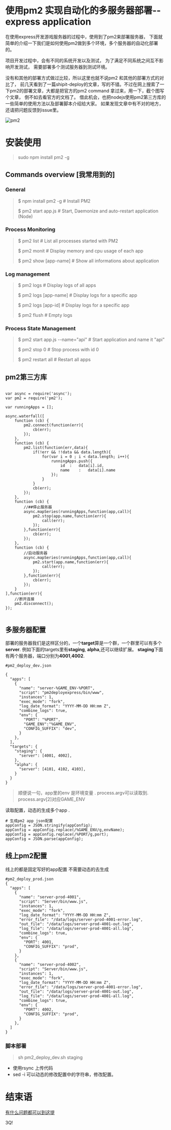 # 使用pm2 实现自动化的多服务器部署--express application



在使用express开发游戏服务器的过程中，使用到了pm2来部署服务器， 下面就简单的介绍一下我们是如何使用pm2做到多个环境，多个服务器的自动化部署的。

项目开发过程中，会有不同的系统开发以及测试， 为了满足不同系统之间互不影响开发测试， 需要部署多个测试服务器到测试环境。 


没有和其他的部署方式做过比较，所以这里也就不说pm2 和其他的部署方式的对比了， 前几天看到了一篇shipit-deploy的文章，写的不错。不过在网上搜索了一下pm2的部署文章，大都是把官方的pm2 command 拿过来，用一下，截个图写个文章， 倒不如去看官方的文档了。  借此机会，也把nodejs使用pm2第三方库的一些简单的使用方法以及部署脚本介绍给大家。 如果发现文章中有不对的地方，还请把问题反馈到issue里。 

![pm2](https://github.com/unitech/pm2/raw/master/pres/pm2.20d3ef.png)

# 安装使用
> sudo npm install pm2 -g



## Commands overview [我常用到的]

### General
> $ npm install pm2 -g            # Install PM2
> 
> $ pm2 start app.js              # Start, Daemonize and auto-restart application (Node)


### Process Monitoring
> $ pm2 list                      # List all processes started with PM2
> 
> $ pm2 monit                     # Display memory and cpu usage of each app
> 
> $ pm2 show [app-name]           # Show all informations about application
> 

### Log management
> $ pm2 logs                      # Display logs of all apps
> 
> $ pm2 logs [app-name]           # Display logs for a specific app
>
> $ pm2 logs [app-id]             # Display logs for a specific app
> 
> $ pm2 flush					   # Empty logs
> 

### Process State Management
> $ pm2 start app.js --name="api" # Start application and name it "api"
> 
> $ pm2 stop 0                    # Stop process with id 0
> 
> $ pm2 restart all               # Restart all apps


## pm2第三方库
```

var async = require('async');
var pm2 = require('pm2');

var runningApps = [];

async.waterfall([
	function (cb) {
		pm2.connect(function(err){
			cb(err);
		});
	},
	function (cb) {
		pm2.list(function(err,data){
			if(!err && !!data && data.length){
				for(var i = 0 ; i < data.length; i++){
					runningApps.push({
						id	:	data[i].id,
						name	:	data[i].name
					});
				}
			}
			cb(err);
		});
	},
	function (cb) {
		//##停止服务器 
		async.mapSeries(runningApps,function(app,call){
			pm2.stop(app.name,function(err){
				call(err);
			});
		},function(err){
			cb(err);
		});
	},
	function (cb) {
		//启动服务器
		async.mapSeries(runningApps,function(app,call){
			pm2.start(app.name,function(err){
				call(err);
			});
		},function(err){
			cb(err);
		});
	}
],function(err){
	//断开连接
	pm2.disconnect();
});


```


## 多服务器配置
部署的服务器我们是这样区分的，一个**target**算是一个群，一个群里可以有多个**server**.
例如下面的targets里有**staging**, **alpha**,还可以继续扩展。 **staging**下面有两个服务器，端口分别为**4001**,**4002**. 

```
#pm2_deploy_dev.json

{
  "apps": [
    {
      "name": "server-%GAME_ENV-%PORT",
      "script": "pm2deployexpress/bin/www",
      "instances": 1,
      "exec_mode": "fork",
      "log_date_format": "YYYY-MM-DD HH:mm Z",
      "combine_logs": true,
      "env": { 
        "PORT": "%PORT",
        "GAME_ENV":"%GAME_ENV",
        "CONFIG_SUFFIX": "dev",
      }
    },
  ],
  "targets": {
    "staging": {
      "server": [4001, 4002],
    },
    "alpha": {
      "server": [4101, 4102, 4103],
    }
  }
}

```
> 顺便说一句，app里的env 是环境变量 . process.argv可以读取到. process.argv[2]对应GAME_ENV

读取配置，动态的生成多个app .

```
# 生成pm2 app json配置
appConfig = JSON.stringify(appConfig);
appConfig = appConfig.replace(/%GAME_ENV/g,envName);
appConfig = appConfig.replace(/%PORT/g,port);
appConfig = JSON.parse(appConfig);

```

## 线上pm2配置
线上的都是固定写好的app配置 不需要动态的去生成 

```
#pm2_deploy_prod.json
{
  "apps": [
    {
      "name": "server-prod-4001",
      "script": "Server/bin/www.js",
      "instances": 1,
      "exec_mode": "fork",
      "log_date_format": "YYYY-MM-DD HH:mm Z",
      "error_file": "/data/logs/server-prod-4001-error.log",
      "out_file": "/data/logs/server-prod-4001-out.log",
      "log_file": "/data/logs/server-prod-4001-all.log",
      "combine_logs": true,
      "env": {
        "PORT": 4001,
        "CONFIG_SUFFIX": "prod",
      }
    },
    {
      "name": "server-prod-4002",
      "script": "Server/bin/www.js",
      "instances": 1,
      "exec_mode": "fork",
      "log_date_format": "YYYY-MM-DD HH:mm Z",
      "error_file": "/data/logs/server-prod-4001-error.log",
      "out_file": "/data/logs/server-prod-4001-out.log",
      "log_file": "/data/logs/server-prod-4001-all.log",
      "combine_logs": true,
      "env": {
        "PORT": 4002,
        "CONFIG_SUFFIX": "prod",
      }
    },
  ]
}

```


### 脚本部署
> sh pm2_deploy_dev.sh staging

* 使用rsync 上传代码
* sed -i 可以动态的修改配置中的字符串，修改配置。


# 结束语
[有什么问题都可以到这提](https://github.com/NextZeus/pm2deployexpress/issues)

3Q!











